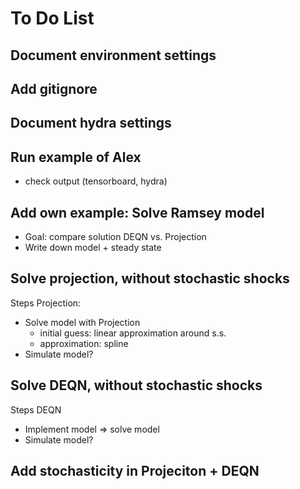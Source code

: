 # To Do List

## Document environment settings

## Add gitignore

## Document hydra settings

## Run example of Alex
- check output (tensorboard, hydra)

## Add own example: Solve Ramsey model
- Goal: compare solution DEQN vs. Projection
- Write down model + steady state

## Solve projection, without stochastic shocks
Steps Projection:
- Solve model with Projection
    - initial guess: linear approximation around s.s.
    - approximation: spline
- Simulate model?

## Solve DEQN, without stochastic shocks
Steps DEQN
- Implement model => solve model
- Simulate model?

## Add stochasticity in Projeciton + DEQN
